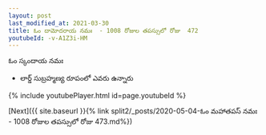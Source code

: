 ```yaml
---
layout: post
last_modified_at: 2021-03-30
title: ఓం దామోదరాయ నమః  - 1008 రోజుల తపస్సులో రోజు  472
youtubeId: -v-A1Z3i-HM
---
```

 
 
 ఓం స్కందాయ నమః  
 
 -  లార్డ్ సుబ్రహ్మణ్య రూపంలో ఎవరు ఉన్నారు 
 
  
 
  
 
 
 
 
 
 


{% include youtubePlayer.html id=page.youtubeId %}
 
[Next]({{ site.baseurl }}{% link  split2/_posts/2020-05-04-ఓం మహాతపస్ నమః  - 1008 రోజుల తపస్సులో రోజు  473.md%})
 
